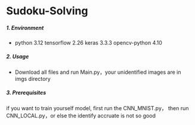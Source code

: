 # Sudoku-Solving
##### 1. Environment

- python 3.12     tensorflow 2.26   keras 3.3.3  opencv-python  4.10

##### 2. Usage

* Download all files and run Main.py，your unidentified images are in imgs directory

##### 3. Prerequisites

if you want to train yourself model, first run the CNN_MNIST.py， then run CNN_LOCAL.py，or else the identify accruate is not so good
